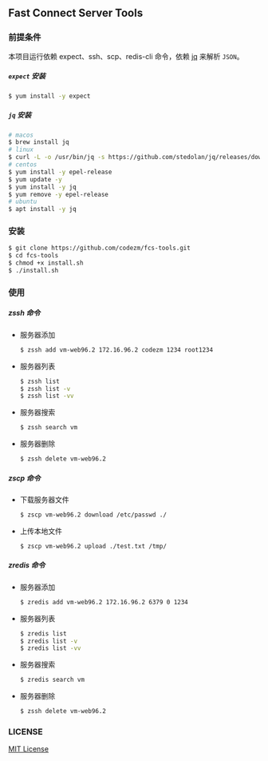 ## Fast Connect Server Tools

### 前提条件

本项目运行依赖 expect、ssh、scp、redis-cli 命令，依赖 [jq](https://github.com/stedolan/jq) 来解析 `JSON`。

##### `expect` 安装

```bash
$ yum install -y expect
```

##### `jq` 安装

```bash
# macos
$ brew install jq
# linux
$ curl -L -o /usr/bin/jq -s https://github.com/stedolan/jq/releases/download/jq-1.6/jq-linux64 && chmod +x /usr/local/bin/jq
# centos
$ yum install -y epel-release
$ yum update -y
$ yum install -y jq
$ yum remove -y epel-release
# ubuntu
$ apt install -y jq
```

### 安装

```bash
$ git clone https://github.com/codezm/fcs-tools.git
$ cd fcs-tools
$ chmod +x install.sh
$ ./install.sh
```

### 使用

##### zssh 命令

- 服务器添加

  ```bash
  $ zssh add vm-web96.2 172.16.96.2 codezm 1234 root1234
  ```

- 服务器列表

  ```bash
  $ zssh list
  $ zssh list -v
  $ zssh list -vv
  ```

- 服务器搜索

  ```bash
  $ zssh search vm
  ```

- 服务器删除

  ```bash
  $ zssh delete vm-web96.2
  ```

##### zscp 命令

- 下载服务器文件

  ```bash
  $ zscp vm-web96.2 download /etc/passwd ./
  ```

- 上传本地文件

  ```bash
  $ zscp vm-web96.2 upload ./test.txt /tmp/
  ```

##### zredis 命令

- 服务器添加

  ```bash
  $ zredis add vm-web96.2 172.16.96.2 6379 0 1234
  ```

- 服务器列表

  ```bash
  $ zredis list
  $ zredis list -v
  $ zredis list -vv
  ```

- 服务器搜索

  ```bash
  $ zredis search vm
  ```

- 服务器删除

  ```bash
  $ zssh delete vm-web96.2
  ```

### LICENSE

[MIT License](https://github.com/codezm/fcs-tools/blob/master/LICENSE)

